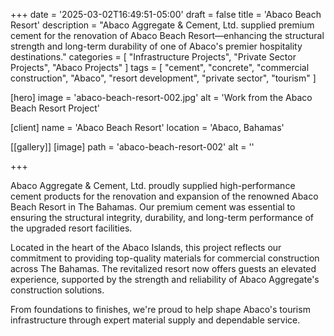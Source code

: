 +++
date = '2025-03-02T16:49:51-05:00'
draft = false
title = 'Abaco Beach Resort'
description = "Abaco Aggregate & Cement, Ltd. supplied premium cement for the renovation of Abaco Beach Resort—enhancing the structural strength and long-term durability of one of Abaco's premier hospitality destinations."
categories = [
  "Infrastructure Projects",
  "Private Sector Projects",
  "Abaco Projects"
]
tags = [
  "cement",
  "concrete",
  "commercial construction",
  "Abaco",
  "resort development",
  "private sector",
  "tourism"
]


[hero]
  image = 'abaco-beach-resort-002.jpg'
  alt = 'Work from the Abaco Beach Resort Project'

[client]
  name = 'Abaco Beach Resort'
  location = 'Abaco, Bahamas'

[[gallery]]
  [image]
    path = 'abaco-beach-resort-002'
    alt = ''

+++

Abaco Aggregate & Cement, Ltd. proudly supplied high-performance cement products for the renovation and expansion of the renowned Abaco Beach Resort in The Bahamas. Our premium cement was essential to ensuring the structural integrity, durability, and long-term performance of the upgraded resort facilities.

Located in the heart of the Abaco Islands, this project reflects our commitment to providing top-quality materials for commercial construction across The Bahamas. The revitalized resort now offers guests an elevated experience, supported by the strength and reliability of Abaco Aggregate's construction solutions.

From foundations to finishes, we're proud to help shape Abaco's tourism infrastructure through expert material supply and dependable service.
